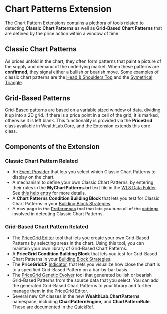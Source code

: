 ﻿# Chart Patterns Extension
The Chart Pattern Extensions contains a plethora of tools related to detecting **Classic** **Chart Patterns** as well as **Grid-Based** **Chart Patterns** that are defined by the price action within a window of time. 
## Classic Chart Patterns
As prices unfold in the chart, they often form patterns that paint a picture of the supply and demand of the underlying market. When these patterns are **confirmed**, they signal either a bullish or bearish move. Some examples of classic chart patterns are the [Head & Shoulders Top](https://en.wikipedia.org/wiki/Head_and_shoulders_%28chart_pattern%29) and the [Symetrical Triangle](https://en.wikipedia.org/wiki/Triangle_%28chart_pattern%29).
## Grid-Based Patterns
Grid-Based patterns are based on a variable sized window of data, dividing it up into a 2D grid. If there is a price point in a cell of the grid, it is marked, otherwise it is left blank. This functionality is provided via the **PriceGrid** class available in WealthLab.Core, and the Extension extends this core class.
## Components of the Extension
### Classic Chart Pattern Related

 - An [Event Provider](EventProvidersTab) that lets you select which Classic Chart Patterns to display on the chart.
 - A mechanism to define your own Classic Chart Patterns, by entering their rules in the **MyChartPatterns.txt** text file in the [WL8 Data Folder](action:DataFolder). See [this help entry](DefiningChartPatterns) for more details.
 - A **Chart Patterns Condition Building Block** that lets you test for Classic Chart Patterns in your [Building Block Strategies](BuildingBlock).
 - A new page in the [Preferences](Preferences) tool that lets you tune all of the [settings](ChartPatternsPreferences) involved in detecting Classic Chart Patterns.
### Grid-Based Chart Pattern Related
 - The [PriceGrid Editor](PriceGridEditor) tool that lets you create your own Grid-Based Patterns by selecting areas in the chart. Using this tool, you can maintain your own library of Grid-Based Chart Patterns.
 - A **PriceGrid Condition Building Block** that lets you test for Grid-Based Chart Patterns in your [Building Block Strategies](BuildingBlock).
 - The **PriceGridCF** [Indicator](Indicators), that lets you visualize how close the chart is to a specified Grid-Based Pattern on a bar-by-bar basis.
 - The [PriceGrid Genetic Evolver](PriceGridGeneticEvolver) tool that generated bullish or bearish Grid-Based Patterns from the source data that you select. You can add the generated Grid-Based Chart Patterns to your library and further manage them in the PriceGrid Editor.
 - Several new C# classes in the new **WealthLab.ChartPatterns** namespace, including **ChartPatternEngine**, and **ChartPatternRule**. These are documented in the [QuickRef](QuickRef).
